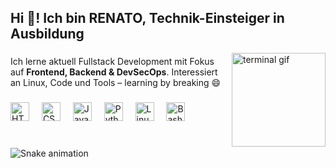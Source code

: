 <h2 align="left">Hi 👋! Ich bin RENATO, Technik-Einsteiger in Ausbildung</h2>

<img align="right" height="150" src="https://media.giphy.com/media/qgQUggAC3Pfv687qPC/giphy.gif" alt="terminal gif" />

###

<p align="left">
  Ich lerne aktuell Fullstack Development mit Fokus auf <strong>Frontend, Backend & DevSecOps</strong>.  
  Interessiert an Linux, Code und Tools – learning by breaking 😄
</p>

###


<div align="left">
  <!-- Füge hier nur Tools ein, die du auch wirklich nutzt oder lernst -->
  <img src="https://cdn.jsdelivr.net/gh/devicons/devicon/icons/html5/html5-original.svg" height="30" alt="HTML5" />
  <img width="12" />
  <img src="https://cdn.jsdelivr.net/gh/devicons/devicon/icons/css3/css3-original.svg" height="30" alt="CSS3" />
  <img width="12" />
  <img src="https://cdn.jsdelivr.net/gh/devicons/devicon/icons/javascript/javascript-original.svg" height="30" alt="JavaScript" />
  <img width="12" />
  <img src="https://cdn.jsdelivr.net/gh/devicons/devicon/icons/python/python-original.svg" height="30" alt="Python" />
  <img width="12" />
  <img src="https://cdn.jsdelivr.net/gh/devicons/devicon/icons/linux/linux-original.svg" height="30" alt="Linux" />
  <img width="12" />
  <img src="https://cdn.jsdelivr.net/gh/devicons/devicon/icons/bash/bash-original.svg" height="30" alt="Bash" />
</div>

###

<br clear="both" />

<!-- Snake animation (optional) -->
<img src="https://raw.githubusercontent.com/maurodesouza/maurodesouza/output/snake.svg" alt="Snake animation" />
